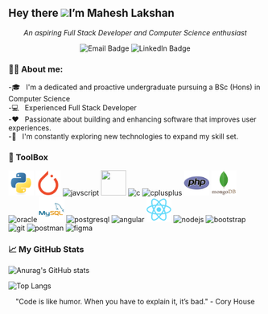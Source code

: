 <h2>Hey there <img src="https://raw.githubusercontent.com/iampavangandhi/iampavangandhi/master/gifs/Hi.gif" height="25px">I’m Mahesh Lakshan </h2>
<p align="center">
  <i>An aspiring Full Stack Developer and Computer Science enthusiast</i>
</p>

<p align="center">
    <!-- email -->
    <a href="mailto:maheshlakshan766@gmail.com" target="_blank" style="text-decoration: none;">
     <img src="https://img.shields.io/badge/-Email-red?style=flat&logo=Gmail&logoColor=white" alt="Email Badge">
    </a><!-- linkedin   
  --><a href="https://www.linkedin.com/in/mahesh-lakshan" target="_blank" style="text-decoration: none;">
     <img src="https://img.shields.io/badge/-LinkedIn-blue?style=flat&logo=Linkedin&logoColor=white" alt="LinkedIn Badge">
    </a>
</p>

<h3 algin="left">👩‍💻 About me: </h3>
-🎓 &nbsp; I'm a dedicated and proactive undergraduate pursuing a BSc (Hons) in Computer Science <br>
-💻 &nbsp; Experienced Full Stack Developer <br>
-❤️ &nbsp; Passionate about building and enhancing software that improves user experiences. <br>
-🔭 &nbsp; I'm constantly exploring new technologies to expand my skill set.

<h3 align="left">🧰 ToolBox</h3>
<p align="left">
  <img src="https://raw.githubusercontent.com/devicons/devicon/master/icons/python/python-original.svg" alt="python" width="50" height="50"/> 
  <img src="https://github.com/devicons/devicon/blob/master/icons/pytorch/pytorch-original.svg" width=50 height=50 alt="pytorch"/>
  <img src="https://github.com/get-icon/geticon/blob/master/icons/javascript.svg" alt="javscript" width=50 height=50 />  
  <img src="https://github.com/get-icon/geticon/blob/master/icons/java.svg" width=50 height=50 al="java"/> 
  <img src="https://github.com/get-icon/geticon/blob/master/icons/c.svg" width=50 height=50 alt="c"/>
  <img src="https://brandslogos.com/wp-content/uploads/thumbs/c-logo-vector.svg" alt="cplusplus" width="50" height="50"/> 
  <img  src="https://raw.githubusercontent.com/devicons/devicon/master/icons/php/php-original.svg" alt="php" width="50" height="50"/> 

  <img src="https://github.com/devicons/devicon/blob/master/icons/mongodb/mongodb-original-wordmark.svg" width=50 height=50 alt="mongo"/>
  <img src="https://github.com/get-icon/geticon/blob/master/icons/oracle.svg" width=50 height=50 alt="oracle"/>
  <img src="https://github.com/devicons/devicon/blob/master/icons/mysql/mysql-original-wordmark.svg" width=50 height=50 alt="mysql"/>
  <img src="https://github.com/get-icon/geticon/blob/master/icons/postgresql.svg" width=50 height=50 alt="postgresql"/>
  
  <img src="https://github.com/get-icon/geticon/blob/master/icons/angular-icon.svg" width=50 height=50 alt="angular"/>
  <img src="https://raw.githubusercontent.com/devicons/devicon/master/icons/react/react-original.svg" alt="react" width="50" height="50" /> 
  <img src="https://github.com/get-icon/geticon/blob/master/icons/nodejs.svg" width=50 height=50 alt="nodejs"/>

  <img src="https://github.com/get-icon/geticon/blob/master/icons/bootstrap.svg" width=50 height=50 alt="bootstrap"/>
  
  <img src="https://avatars.githubusercontent.com/u/18133?s=200&v=4" alt="git" width="50" height="50" />
  <img src="https://www.vectorlogo.zone/logos/getpostman/getpostman-icon.svg" alt="postman" width="50" height="50"/>
  
  <img src="https://www.vectorlogo.zone/logos/figma/figma-icon.svg" alt="figma" width="50" height="50" />
</p>

<h3 algin="left">&#x1f4c8; My GitHub Stats</h3>

![Anurag's GitHub stats](https://github-readme-stats.vercel.app/api?username=mahe077&show_icons=true&theme=transparent)

![Top Langs](https://github-readme-stats.vercel.app/api/top-langs/?username=mahe077&layout=compact&size_weight=0.5&count_weight=0.5&theme=transparent&hide=css)



<p align="center">
  "Code is like humor. When you have to explain it, it’s bad." - Cory House
</p>

<!--
**Mahe077/Mahe077** is a ✨ _special_ ✨ repository because its `README.md` (this file) appears on your GitHub profile.

Here are some ideas to get you started:

- 🔭 I’m currently working on ...
- 🌱 I’m currently learning ...
- 👯 I’m looking to collaborate on ...
- 🤔 I’m looking for help with ...
- 💬 Ask me about ...
- 📫 How to reach me: ...
- 😄 Pronouns: ...
- ⚡ Fun fact: ...
--!>
